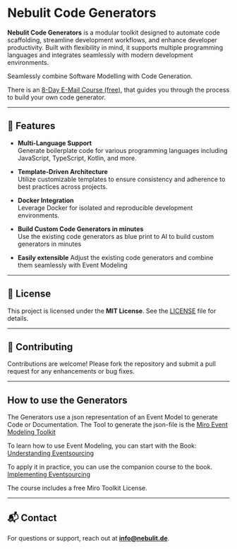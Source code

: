 # Nebulit Code Generators

**Nebulit Code Generators** is a modular toolkit designed to automate code scaffolding, streamline development workflows, and enhance developer productivity. Built with flexibility in mind, it supports multiple programming languages and integrates seamlessly with modern development environments.

Seamlessly combine Software Modelling with Code Generation.

There is an [8-Day E-Mail Course (free)](https://newsletter.nebulit.de/generator), that guides you through the process to build your own code generator.


---

## 🚀 Features

- **Multi-Language Support**  
  Generate boilerplate code for various programming languages including JavaScript, TypeScript, Kotlin, and more.

- **Template-Driven Architecture**  
  Utilize customizable templates to ensure consistency and adherence to best practices across projects.

- **Docker Integration**  
  Leverage Docker for isolated and reproducible development environments.

- **Build Custom Code Generators in minutes**  
  Use the existing code generators as blue print to AI to build custom generators in minutes

- **Easily extensible**
  Adjust the existing code generators and combine them seamlessly with Event Modeling

---

## 📄 License

This project is licensed under the **MIT License**. See the [LICENSE](./LICENSE) file for details.

---

## 🤝 Contributing

Contributions are welcome! Please fork the repository and submit a pull request for any enhancements or bug fixes.

---
## How to use the Generators

The Generators use a json representation of an Event Model to generate Code or Documentation.
The Tool to generate the json-file is the [Miro Event Modeling Toolkit](https://miro.com/marketplace/eventmodeling/)

To learn how to use Event Modeling, you can start with the Book:
[Understanding Eventsourcing](https://leanpub.com/eventmodeling-and-eventsourcing)

To apply it in practice, you can use the companion course to the book.
[Implementing Eventsourcing](https://www.eventsourcingcourse.com)

The course includes a free Miro Toolkit License.

---

## 📬 Contact

For questions or support, reach out at **[info@nebulit.de](mailto:info@nebulit.de)**.
